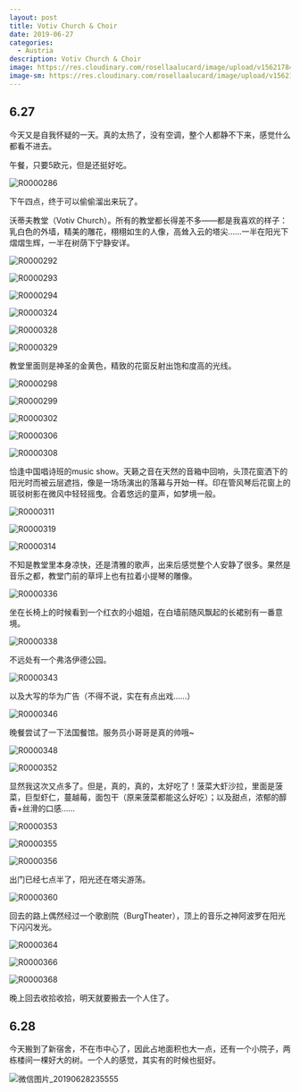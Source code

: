 ```yaml
---
layout: post
title: Votiv Church & Choir
date: 2019-06-27
categories:
  - Austria
description: Votiv Church & Choir
image: https://res.cloudinary.com/rosellaalucard/image/upload/v1562178477/R0000299_x9czfj.jpg
image-sm: https://res.cloudinary.com/rosellaalucard/image/upload/v1562178477/R0000299_x9czfj.jpg
---
```


## 6.27

今天又是自我怀疑的一天。真的太热了，没有空调，整个人都静不下来，感觉什么都看不进去。

午餐，只要5欧元，但是还挺好吃。

![R0000286](https://res.cloudinary.com/rosellaalucard/image/upload/v1562178476/R0000286_pgl0wt.jpg)

下午四点，终于可以偷偷溜出来玩了。

沃蒂夫教堂（Votiv Church）。所有的教堂都长得差不多——都是我喜欢的样子：乳白色的外墙，精美的雕花，栩栩如生的人像，高耸入云的塔尖……一半在阳光下熠熠生辉，一半在树荫下宁静安详。

![R0000292](https://res.cloudinary.com/rosellaalucard/image/upload/v1562178474/R0000292_lb4vul.jpg)

![R0000293](https://res.cloudinary.com/rosellaalucard/image/upload/v1562178478/R0000293_ioe93b.jpg)

![R0000294](https://res.cloudinary.com/rosellaalucard/image/upload/v1562178485/R0000294_ifcyzj.jpg)

![R0000324](https://res.cloudinary.com/rosellaalucard/image/upload/v1562178484/R0000324_xbmncm.jpg)

![R0000328](https://res.cloudinary.com/rosellaalucard/image/upload/v1562178483/R0000328_uezrey.jpg)

![R0000329](https://res.cloudinary.com/rosellaalucard/image/upload/v1562178487/R0000329_d0dozt.jpg)

教堂里面则是神圣的金黄色，精致的花窗反射出饱和度高的光线。

![R0000298](https://res.cloudinary.com/rosellaalucard/image/upload/v1562178475/R0000298_ir1ajj.jpg)

![R0000299](https://res.cloudinary.com/rosellaalucard/image/upload/v1562178477/R0000299_x9czfj.jpg)

![R0000302](https://res.cloudinary.com/rosellaalucard/image/upload/v1562178478/R0000302_bphies.jpg)

![R0000306](https://res.cloudinary.com/rosellaalucard/image/upload/v1562178483/R0000306_ltkeyi.jpg)

![R0000308](https://res.cloudinary.com/rosellaalucard/image/upload/v1562178481/R0000308_ohdgyy.jpg)

恰逢中国唱诗班的music show。天籁之音在天然的音箱中回响，头顶花窗洒下的阳光时而被云层遮挡，像是一场场演出的落幕与开始一样。印在管风琴后花窗上的斑驳树影在微风中轻轻摇曳。合着悠远的童声，如梦境一般。

![R0000311](https://res.cloudinary.com/rosellaalucard/image/upload/v1562178478/R0000311_f8az1i.jpg)

![R0000319](https://res.cloudinary.com/rosellaalucard/image/upload/v1562178479/R0000319_q90c2d.jpg)

![R0000314](https://res.cloudinary.com/rosellaalucard/image/upload/v1562178480/R0000314_kkyxst.jpg)

不知是教堂里本身凉快，还是清雅的歌声，出来后感觉整个人安静了很多。果然是音乐之都，教堂门前的草坪上也有拉着小提琴的雕像。

![R0000336](https://res.cloudinary.com/rosellaalucard/image/upload/v1562178496/R0000336_ru5vfv.jpg)

坐在长椅上的时候看到一个红衣的小姐姐，在白墙前随风飘起的长裙别有一番意境。

![R0000338](https://res.cloudinary.com/rosellaalucard/image/upload/v1562178486/R0000338_n2e1xs.jpg)

不远处有一个弗洛伊德公园。

![R0000343](https://res.cloudinary.com/rosellaalucard/image/upload/v1562178497/R0000343_s6eijb.jpg)

以及大写的华为广告（不得不说，实在有点出戏……）

![R0000346](https://res.cloudinary.com/rosellaalucard/image/upload/v1562178492/R0000346_pezvce.jpg)

晚餐尝试了一下法国餐馆。服务员小哥哥是真的帅哦~

![R0000348](https://res.cloudinary.com/rosellaalucard/image/upload/v1562178494/R0000348_gtaods.jpg)

![R0000352](https://res.cloudinary.com/rosellaalucard/image/upload/v1562178496/R0000352_opjbji.jpg)

显然我这次又点多了。但是，真的，真的，太好吃了！菠菜大虾沙拉，里面是菠菜，巨型虾仁，蔓越莓，面包干（原来菠菜都能这么好吃）；以及甜点，浓郁的醇香+丝滑的口感……

![R0000353](https://res.cloudinary.com/rosellaalucard/image/upload/v1562178501/R0000353_j8ndia.jpg)

![R0000355](https://res.cloudinary.com/rosellaalucard/image/upload/v1562178497/R0000355_mehujo.jpg)

![R0000356](https://res.cloudinary.com/rosellaalucard/image/upload/v1562178498/R0000356_h0exm4.jpg)

出门已经七点半了，阳光还在塔尖游荡。

![R0000360](https://res.cloudinary.com/rosellaalucard/image/upload/v1562178498/R0000360_qg0keo.jpg)

回去的路上偶然经过一个歌剧院（BurgTheater），顶上的音乐之神阿波罗在阳光下闪闪发光。

![R0000364](https://res.cloudinary.com/rosellaalucard/image/upload/v1562178504/R0000364_ka3wmj.jpg)

![R0000366](https://res.cloudinary.com/rosellaalucard/image/upload/v1562178504/R0000366_hu6bxy.jpg)

![R0000368](https://res.cloudinary.com/rosellaalucard/image/upload/v1562178500/R0000368_ysqemi.jpg)

晚上回去收拾收拾，明天就要搬去一个人住了。

## 6.28

今天搬到了新宿舍，不在市中心了，因此占地面积也大一点，还有一个小院子，两栋楼间一棵好大的树。一个人的感觉，其实有的时候也挺好。

![微信图片_20190628235555](https://res.cloudinary.com/rosellaalucard/image/upload/v1562175346/%E5%BE%AE%E4%BF%A1%E5%9B%BE%E7%89%87_20190628235555_bnvadt.jpg)